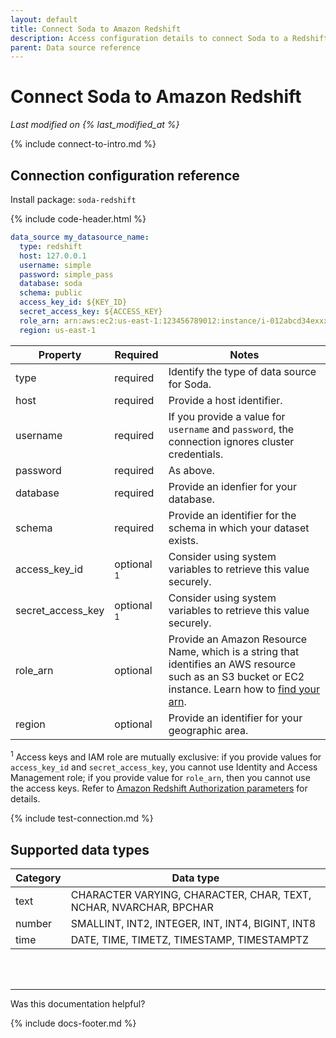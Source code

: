 ```yaml
---
layout: default
title: Connect Soda to Amazon Redshift
description: Access configuration details to connect Soda to a Redshift data source.
parent: Data source reference
---
```


# Connect Soda to Amazon Redshift
*Last modified on {% last_modified_at %}*

{% include connect-to-intro.md %}

## Connection configuration reference

Install package: `soda-redshift`

{% include code-header.html %}
```yaml
data_source my_datasource_name:
  type: redshift
  host: 127.0.0.1
  username: simple
  password: simple_pass
  database: soda
  schema: public
  access_key_id: ${KEY_ID}
  secret_access_key: ${ACCESS_KEY}
  role_arn: arn:aws:ec2:us-east-1:123456789012:instance/i-012abcd34exxx56
  region: us-east-1
```

| Property          | Required | Notes                    |
| ----------------- | -------- | ------------------------ |
| type              | required | Identify the type of data source for Soda.|
| host              | required | Provide a host identifier. |
| username          | required | If you provide a value for `username` and `password`, the connection ignores cluster credentials. |
| password          | required | As above.                |
| database          | required | Provide an idenfier for your database. |
| schema            | required | Provide an identifier for the schema in which your dataset exists. |
| access_key_id     | optional <sup>1</sup> | Consider using system variables to retrieve this value securely.  |
| secret_access_key | optional <sup>1</sup>| Consider using system variables to retrieve this value securely.   |
| role_arn          | optional | Provide an Amazon Resource Name, which is a string that identifies an AWS resource such as an S3 bucket or EC2 instance. Learn how to <a href="https://docs.aws.amazon.com/managedservices/latest/userguide/find-arn.html" target="_blank">find your arn</a>.|
| region            | optional | Provide an identifier for your geographic area. |

<sup>1</sup> Access keys and IAM role are mutually exclusive: if you provide values for `access_key_id` and `secret_access_key`, you cannot use Identity and Access Management role; if you provide value for `role_arn`, then you cannot use the access keys. Refer to [Amazon Redshift Authorization parameters](https://docs.aws.amazon.com/redshift/latest/dg/copy-parameters-authorization.html) for details.


{% include test-connection.md %}

## Supported data types

| Category | Data type                                                         |
| -------- | ----------------------------------------------------------------- |
| text     | CHARACTER VARYING, CHARACTER, CHAR, TEXT, NCHAR, NVARCHAR, BPCHAR |
| number   | SMALLINT, INT2, INTEGER, INT, INT4, BIGINT, INT8                  |
| time     | DATE, TIME, TIMETZ, TIMESTAMP, TIMESTAMPTZ                        |


<br />
<br />

---

Was this documentation helpful?

<!-- LikeBtn.com BEGIN -->
<span class="likebtn-wrapper" data-theme="tick" data-i18n_like="Yes" data-ef_voting="grow" data-show_dislike_label="true" data-counter_zero_show="true" data-i18n_dislike="No"></span>
<script>(function(d,e,s){if(d.getElementById("likebtn_wjs"))return;a=d.createElement(e);m=d.getElementsByTagName(e)[0];a.async=1;a.id="likebtn_wjs";a.src=s;m.parentNode.insertBefore(a, m)})(document,"script","//w.likebtn.com/js/w/widget.js");</script>
<!-- LikeBtn.com END -->

{% include docs-footer.md %}